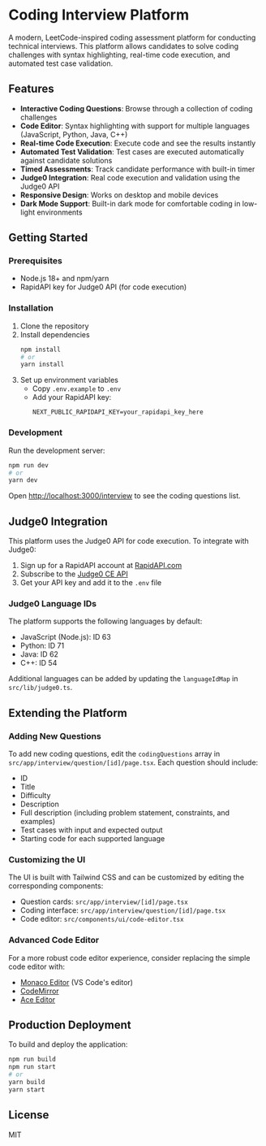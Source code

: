 # Coding Interview Platform

A modern, LeetCode-inspired coding assessment platform for conducting technical interviews. This platform allows candidates to solve coding challenges with syntax highlighting, real-time code execution, and automated test case validation.

## Features

- **Interactive Coding Questions**: Browse through a collection of coding challenges
- **Code Editor**: Syntax highlighting with support for multiple languages (JavaScript, Python, Java, C++)
- **Real-time Code Execution**: Execute code and see the results instantly
- **Automated Test Validation**: Test cases are executed automatically against candidate solutions
- **Timed Assessments**: Track candidate performance with built-in timer
- **Judge0 Integration**: Real code execution and validation using the Judge0 API
- **Responsive Design**: Works on desktop and mobile devices
- **Dark Mode Support**: Built-in dark mode for comfortable coding in low-light environments

## Getting Started

### Prerequisites

- Node.js 18+ and npm/yarn
- RapidAPI key for Judge0 API (for code execution)

### Installation

1. Clone the repository
2. Install dependencies
   ```bash
   npm install
   # or
   yarn install
   ```
3. Set up environment variables
   - Copy `.env.example` to `.env`
   - Add your RapidAPI key:
     ```
     NEXT_PUBLIC_RAPIDAPI_KEY=your_rapidapi_key_here
     ```

### Development

Run the development server:

```bash
npm run dev
# or
yarn dev
```

Open [http://localhost:3000/interview](http://localhost:3000/interview) to see the coding questions list.

## Judge0 Integration

This platform uses the Judge0 API for code execution. To integrate with Judge0:

1. Sign up for a RapidAPI account at [RapidAPI.com](https://rapidapi.com)
2. Subscribe to the [Judge0 CE API](https://rapidapi.com/judge0-official/api/judge0-ce)
3. Get your API key and add it to the `.env` file

### Judge0 Language IDs

The platform supports the following languages by default:

- JavaScript (Node.js): ID 63
- Python: ID 71
- Java: ID 62
- C++: ID 54

Additional languages can be added by updating the `languageIdMap` in `src/lib/judge0.ts`.

## Extending the Platform

### Adding New Questions

To add new coding questions, edit the `codingQuestions` array in `src/app/interview/question/[id]/page.tsx`. Each question should include:

- ID
- Title
- Difficulty
- Description
- Full description (including problem statement, constraints, and examples)
- Test cases with input and expected output
- Starting code for each supported language

### Customizing the UI

The UI is built with Tailwind CSS and can be customized by editing the corresponding components:

- Question cards: `src/app/interview/[id]/page.tsx`
- Coding interface: `src/app/interview/question/[id]/page.tsx`
- Code editor: `src/components/ui/code-editor.tsx`

### Advanced Code Editor

For a more robust code editor experience, consider replacing the simple code editor with:

- [Monaco Editor](https://microsoft.github.io/monaco-editor/) (VS Code's editor)
- [CodeMirror](https://codemirror.net/)
- [Ace Editor](https://ace.c9.io/)

## Production Deployment

To build and deploy the application:

```bash
npm run build
npm run start
# or
yarn build
yarn start
```

## License

MIT 
